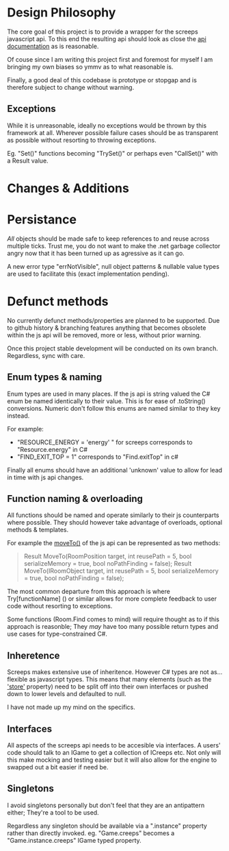 # Design Philosophy
The core goal of this project is to provide a wrapper for the screeps javascript api. To this end the resulting api should look as close the [api documentation](https://docs.screeps.com/api/) as is reasonable.

Of couse since I am writing this project first and foremost for myself I am bringing my own biases so ymmv as to what reasonable is.

Finally, a good deal of this codebase is prototype or stopgap and is therefore subject to change without warning.

## Exceptions
While it is unreasonable, ideally no exceptions would be thrown by this framework at all. Wherever possible failure cases should be as transparent as possible without resorting to throwing exceptions.

Eg. "Set()" functions becoming "TrySet()" or perhaps even "CallSet()" with a Result value.

# Changes & Additions
# Persistance
*All* objects should be made safe to keep references to and reuse across multiple ticks. Trust me, you do not want to make the .net garbage collector angry now that it has been turned up as agressive as it can go.

A new error type "errNotVisible", null object patterns & nullable value types are used to facilitate this (exact implementation pending).

# Defunct methods
No currently defunct methods/properties are planned to be supported. Due to github history & branching features anything that becomes obsolete within the js api will be removed, more or less, without prior warning.

Once this project stable development will be conducted on its own branch. Regardless, sync with care.

## Enum types & naming
Enum types are used in many places. If the js api is string valued the C# enum be named identically to their value. This is for ease of .toString() conversions.  Numeric don't follow this enums are named similar to they key instead.

For example:
* "RESOURCE_ENERGY = 'energy' " for screeps corresponds to "Resource.energy" in C#
* "FIND_EXIT_TOP = 1" corresponds to "Find.exitTop" in c#

Finally all enums should have an additional 'unknown' value to allow for lead in time with js api changes. 

## Function naming & overloading
All functions should be named and operate similarly to their js counterparts where possible. They should however take advantage of overloads, optional methods & templates. 

For example the [moveTo()](https://docs.screeps.com/api/#Creep.moveTo) of the js api can be represented as two methods:
> Result MoveTo(RoomPosition target, int reusePath = 5, bool serializeMemory = true, bool noPathFinding = false);
> Result MoveTo(IRoomObject target, int reusePath = 5, bool serializeMemory = true, bool noPathFinding = false);

The most common departure from this approach is where Try[functionName] () or similar allows for more complete feedback to user code without resorting to exceptions.

Some functions (Room.Find comes to mind) will require thought as to if this approach is reasonble; They *may* have too many possible return types and use cases for type-constrained C#.

## Inheretence
Screeps makes extensive use of inheritence. However C# types are not as... flexible as javascript types. This means that many elements (such as the ['store'](https://docs.screeps.com/api/#Store) property) need to be split off into their own interfaces or pushed down to lower levels and defaulted to null.

I have not made up my mind on the specifics.

## Interfaces
All aspects of the screeps api needs to be accesible via interfaces. A users' code should talk to an IGame to get a collection of ICreeps etc. Not only will this make mocking and testing easier but it will also allow for the engine to swapped out a bit easier if need be.

## Singletons
I avoid singletons personally but don't feel that they are an antipattern either; They're a tool to be used. 

Regardless any singleton should be available via a ".instance" property rather than directly invoked. eg. "Game.creeps" becomes a "Game.instance.creeps" IGame typed property.
